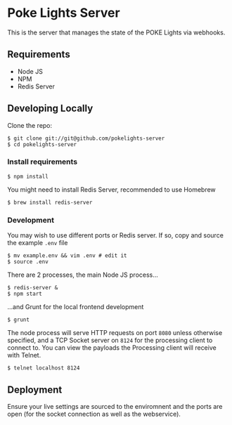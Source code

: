 # Poke Lights Server
This is the server that manages the state of the POKE Lights via webhooks.

## Requirements
- Node JS
- NPM
- Redis Server

## Developing Locally
Clone the repo:

```
$ git clone git://git@github.com/pokelights-server
$ cd pokelights-server
```
### Install requirements
```
$ npm install
```
You might need to install Redis Server, recommended to use Homebrew

```
$ brew install redis-server
```
### Development
You may wish to use different ports or Redis server. If so, copy and source the example `.env` file

```
$ mv example.env && vim .env # edit it
$ source .env
```
There are 2 processes, the main Node JS process...

```
$ redis-server &
$ npm start
```
...and Grunt for the local frontend development

```
$ grunt
```
The node process will serve HTTP requests on port `8080` unless otherwise specified, and a TCP Socket server on `8124` for the processing client to connect to. You can view the payloads the Processing client will receive with Telnet.

```
$ telnet localhost 8124
```

## Deployment
Ensure your live settings are sourced to the enviromnent and the ports are open (for the socket connection as well as the webservice).